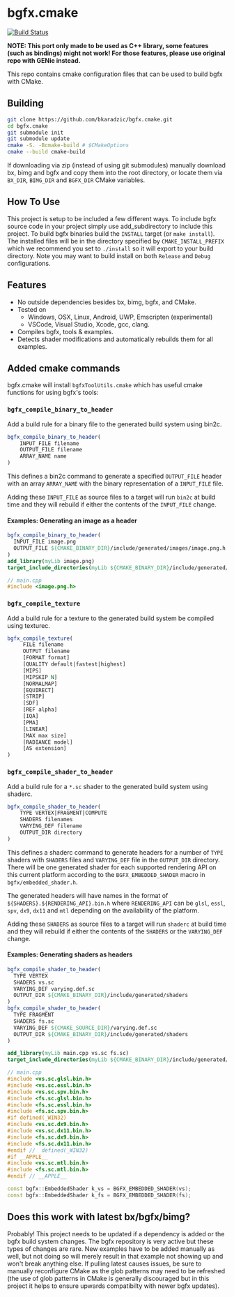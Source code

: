 # bgfx.cmake
[![Build Status](https://github.com/bkaradzic/bgfx.cmake/workflows/Release/badge.svg)](https://github.com/bkaradzic/bgfx.cmake/workflows/Release/badge.svg)

**NOTE: This port only made to be used as C++ library, some features (such as bindings) might not work! For those features, please use original repo with GENie instead.**

This repo contains cmake configuration files that can be used to build bgfx with CMake.

## Building

```bash
git clone https://github.com/bkaradzic/bgfx.cmake.git
cd bgfx.cmake
git submodule init
git submodule update
cmake -S. -Bcmake-build # $CMakeOptions
cmake --build cmake-build
```

If downloading via zip (instead of using git submodules) manually download bx, bimg and bgfx and copy them into the root directory, or locate them via `BX_DIR`, `BIMG_DIR` and `BGFX_DIR` CMake variables.

## How To Use
This project is setup to be included a few different ways. To include bgfx source code in your project simply use add_subdirectory to include this project. To build bgfx binaries build the `INSTALL` target (or `make install`). The installed files will be in the directory specified by `CMAKE_INSTALL_PREFIX` which we recommend you set to `./install` so it will export to your build directory. Note you may want to build install on both `Release` and `Debug` configurations.

## Features
* No outside dependencies besides bx, bimg, bgfx, and CMake.
* Tested on
    * Windows, OSX, Linux, Android, UWP, Emscripten (experimental)
    * VSCode, Visual Studio, Xcode, gcc, clang.
* Compiles bgfx, tools & examples.
* Detects shader modifications and automatically rebuilds them for all examples.

## Added cmake commands
bgfx.cmake will install `bgfxToolUtils.cmake` which has useful cmake functions for using bgfx's tools:

### `bgfx_compile_binary_to_header`
Add a build rule for a binary file to the generated build system using bin2c.
```cmake
bgfx_compile_binary_to_header(
	INPUT_FILE filename
	OUTPUT_FILE filename
	ARRAY_NAME name
)
```
This defines a bin2c command to generate a specified `OUTPUT_FILE` header with an array `ARRAY_NAME` with the binary representation of a `INPUT_FILE` file.

Adding these `INPUT_FILE` as source files to a target will run `bin2c` at build time and they will rebuild if either the contents of the `INPUT_FILE` change.

#### Examples: Generating an image as a header
```cmake
bgfx_compile_binary_to_header(
  INPUT_FILE image.png
  OUTPUT_FILE ${CMAKE_BINARY_DIR}/include/generated/images/image.png.h
)
add_library(myLib image.png)
target_include_directories(myLib ${CMAKE_BINARY_DIR}/include/generated/images)
```

```cpp
// main.cpp
#include <image.png.h>
```

### `bgfx_compile_texture`
Add a build rule for a texture to the generated build system be compiled using texturec.
```cmake
bgfx_compile_texture(
     FILE filename
     OUTPUT filename
     [FORMAT format]
     [QUALITY default|fastest|highest]
     [MIPS]
     [MIPSKIP N]
     [NORMALMAP]
     [EQUIRECT]
     [STRIP]
     [SDF]
     [REF alpha]
     [IQA]
     [PMA]
     [LINEAR]
     [MAX max size]
     [RADIANCE model]
     [AS extension]
)
```

### `bgfx_compile_shader_to_header`
Add a build rule for a `*.sc` shader to the generated build system using shaderc.
```cmake
bgfx_compile_shader_to_header(
	TYPE VERTEX|FRAGMENT|COMPUTE
	SHADERS filenames
	VARYING_DEF filename
	OUTPUT_DIR directory
)
```
This defines a shaderc command to generate headers for a number of `TYPE` shaders with `SHADERS` files and `VARYING_DEF` file in the `OUTPUT_DIR` directory. There will be one generated shader for each supported rendering API on this current platform according to the `BGFX_EMBEDDED_SHADER` macro in `bgfx/embedded_shader.h`.

The generated headers will have names in the format of `${SHADERS}.${RENDERING_API}.bin.h` where `RENDERING_API` can be `glsl`, `essl`, `spv`, `dx9`, `dx11` and `mtl` depending on the availability of the platform.

Adding these `SHADERS` as source files to a target will run `shaderc` at build time and they will rebuild if either the contents of the `SHADERS` or the `VARYING_DEF` change.

#### Examples: Generating shaders as headers
```cmake
bgfx_compile_shader_to_header(
  TYPE VERTEX
  SHADERS vs.sc
  VARYING_DEF varying.def.sc
  OUTPUT_DIR ${CMAKE_BINARY_DIR}/include/generated/shaders
)
bgfx_compile_shader_to_header(
  TYPE FRAGMENT
  SHADERS fs.sc
  VARYING_DEF ${CMAKE_SOURCE_DIR}/varying.def.sc
  OUTPUT_DIR ${CMAKE_BINARY_DIR}/include/generated/shaders
)

add_library(myLib main.cpp vs.sc fs.sc)
target_include_directories(myLib ${CMAKE_BINARY_DIR}/include/generated/shaders)
```

```cpp
// main.cpp
#include <vs.sc.glsl.bin.h>
#include <vs.sc.essl.bin.h>
#include <vs.sc.spv.bin.h>
#include <fs.sc.glsl.bin.h>
#include <fs.sc.essl.bin.h>
#include <fs.sc.spv.bin.h>
#if defined(_WIN32)
#include <vs.sc.dx9.bin.h>
#include <vs.sc.dx11.bin.h>
#include <fs.sc.dx9.bin.h>
#include <fs.sc.dx11.bin.h>
#endif //  defined(_WIN32)
#if __APPLE__
#include <vs.sc.mtl.bin.h>
#include <fs.sc.mtl.bin.h>
#endif // __APPLE__

const bgfx::EmbeddedShader k_vs = BGFX_EMBEDDED_SHADER(vs);
const bgfx::EmbeddedShader k_fs = BGFX_EMBEDDED_SHADER(fs);
```

## Does this work with latest bx/bgfx/bimg?
Probably! This project needs to be updated if a dependency is added or the bgfx build system changes. The bgfx repository is very active but these types of changes are rare. New examples have to be added manually as well, but not doing so will merely result in that example not showing up and won't break anything else. If pulling latest causes issues, be sure to manually reconfigure CMake as the glob patterns may need to be refreshed (the use of glob patterns in CMake is generally discouraged but in this project it helps to ensure upwards compatibilty with newer bgfx updates).
